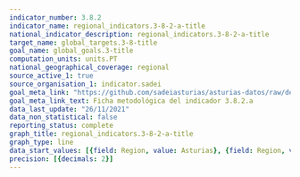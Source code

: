 ```yaml
---
indicator_number: 3.8.2
indicator_name: regional_indicators.3-8-2-a-title
national_indicator_description: regional_indicators.3-8-2-a-title
target_name: global_targets.3-8-title
goal_name: global_goals.3-title
computation_units: units.PT
national_geographical_coverage: regional
source_active_1: true
source_organisation_1: indicator.sadei
goal_meta_link: "https://github.com/sadeiasturias/asturias-datos/raw/develop/descargas/metodologia/3.8.2.a.pdf"
goal_meta_link_text: Ficha metodológica del indicador 3.8.2.a
data_last_update: "26/11/2021"
data_non_statistical: false
reporting_status: complete
graph_title: regional_indicators.3-8-2-a-title
graph_type: line
data_start_values: [{field: Region, value: Asturias}, {field: Region, value: España}]
precision: [{decimals: 2}]
---
```

